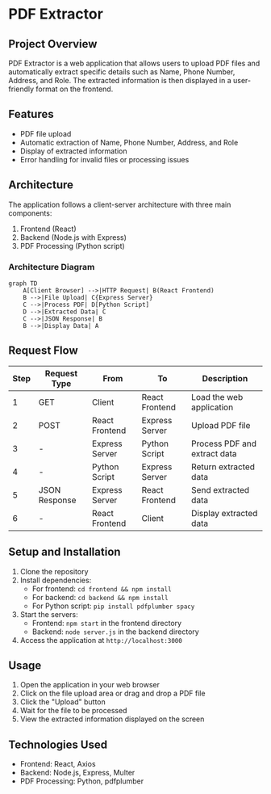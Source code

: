 # PDF Extractor

## Project Overview

PDF Extractor is a web application that allows users to upload PDF files and automatically extract specific details such as Name, Phone Number, Address, and Role. The extracted information is then displayed in a user-friendly format on the frontend.

## Features

- PDF file upload
- Automatic extraction of Name, Phone Number, Address, and Role
- Display of extracted information
- Error handling for invalid files or processing issues

## Architecture

The application follows a client-server architecture with three main components:

1. Frontend (React)
2. Backend (Node.js with Express)
3. PDF Processing (Python script)

### Architecture Diagram

```mermaid
graph TD
    A[Client Browser] -->|HTTP Request| B(React Frontend)
    B -->|File Upload| C{Express Server}
    C -->|Process PDF| D[Python Script]
    D -->|Extracted Data| C
    C -->|JSON Response| B
    B -->|Display Data| A
```

## Request Flow

| Step | Request Type | From | To | Description |
|------|--------------|------|----|--------------------|
| 1 | GET | Client | React Frontend | Load the web application |
| 2 | POST | React Frontend | Express Server | Upload PDF file |
| 3 | - | Express Server | Python Script | Process PDF and extract data |
| 4 | - | Python Script | Express Server | Return extracted data |
| 5 | JSON Response | Express Server | React Frontend | Send extracted data |
| 6 | - | React Frontend | Client | Display extracted data |

## Setup and Installation

1. Clone the repository
2. Install dependencies:
   - For frontend: `cd frontend && npm install`
   - For backend: `cd backend && npm install`
   - For Python script: `pip install pdfplumber spacy`
3. Start the servers:
   - Frontend: `npm start` in the frontend directory
   - Backend: `node server.js` in the backend directory
4. Access the application at `http://localhost:3000`

## Usage

1. Open the application in your web browser
2. Click on the file upload area or drag and drop a PDF file
3. Click the "Upload" button
4. Wait for the file to be processed
5. View the extracted information displayed on the screen

## Technologies Used

- Frontend: React, Axios
- Backend: Node.js, Express, Multer
- PDF Processing: Python, pdfplumber
